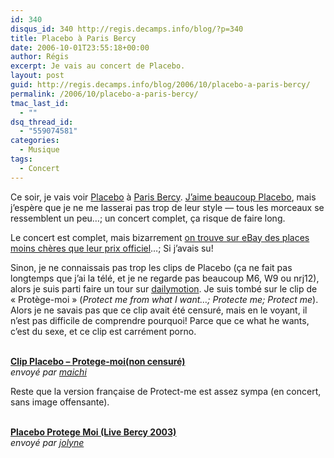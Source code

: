 ```yaml
---
id: 340
disqus_id: 340 http://regis.decamps.info/blog/?p=340
title: Placebo à Paris Bercy
date: 2006-10-01T23:55:18+00:00
author: Régis
excerpt: Je vais au concert de Placebo.
layout: post
guid: http://regis.decamps.info/blog/2006/10/placebo-a-paris-bercy/
permalink: /2006/10/placebo-a-paris-bercy/
tmac_last_id:
  - ""
dsq_thread_id:
  - "559074581"
categories:
  - Musique
tags:
  - Concert
---
```

Ce soir, je vais voir [Placebo](http://www.placeboworld.co.uk/) à [Paris Bercy](http://www.bercy.fr/). [J’aime beaucoup Placebo](http://www.last.fm/user/wakaseoo/charts/?charttype=overall&subtype=artist), mais j’espère que je ne me lasserai pas trop de leur style &#8212; tous les morceaux se ressemblent un peu…; un concert complet, ça risque de faire long.

Le concert est complet, mais bizarrement [on trouve sur eBay des places moins chères que leur prix officiel](http://search.ebay.fr/search/search.dll?from=R40&satitle=placebo)…; Si j’avais su!

Sinon, je ne connaissais pas trop les clips de Placebo (ça ne fait pas longtemps que j’ai la télé, et je ne regarde pas beaucoup M6, W9 ou nrj12), alors je suis parti faire un tour sur [dailymotion](http://www.dailymotion.com/). Je suis tombé sur le clip de « Protège-moi » (_Protect me from what I want…; Protecte me; Protect me_). Alors je ne savais pas que ce clip avait été censuré, mais en le voyant, il n’est pas difficile de comprendre pourquoi! Parce que ce what he wants, c’est du sexe, et ce clip est carrément porno. 

<div>
  <br /><b><a href="http://www.dailymotion.com/video/x7cc8_clip-placebo-protegemoinon-censure">Clip Placebo – Protege-moi(non censuré)</a></b><br /><i>envoyé par <a href="http://www.dailymotion.com/maichi">maichi</a></i>
</div>

Reste que la version française de Protect-me est assez sympa (en concert, sans image offensante).

<div>
  <br /><b><a href="http://www.dailymotion.com/video/x5ztr_placebo-protege-moi-live-bercy-2003">Placebo Protege Moi (Live Bercy 2003)</a></b><br /><i>envoyé par <a href="http://www.dailymotion.com/jolyne">jolyne</a></i>
</div>
